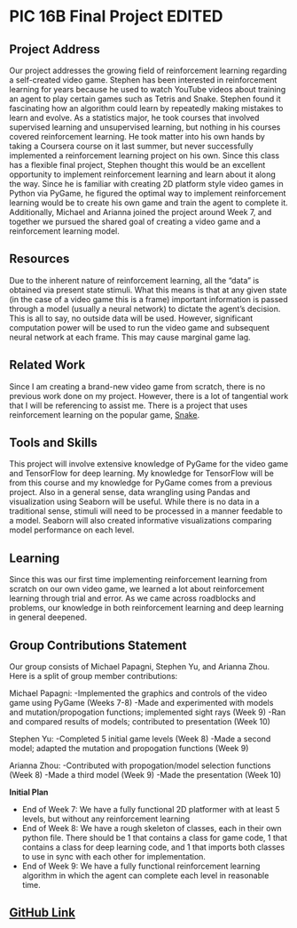 # PIC 16B Final Project EDITED

## Project Address
Our project addresses the growing field of reinforcement learning regarding a self-created video game. Stephen has been interested in reinforcement learning for years because he used to watch YouTube videos about training an agent to play certain games such as Tetris and Snake. Stephen found it fascinating how an algorithm could learn by repeatedly making mistakes to learn and evolve. As a statistics major, he took courses that involved supervised learning and unsupervised learning, but nothing in his courses covered reinforcement learning. He took matter into his own hands by taking a Coursera course on it last summer, but never successfully implemented a reinforcement learning project on his own. Since this class has a flexible final project, Stephen thought this would be an excellent opportunity to implement reinforcement learning and learn about it along the way. Since he is familiar with creating 2D platform style video games in Python via PyGame, he figured the optimal way to implement reinforcement learning would be to create his own game and train the agent to complete it. Additionally, Michael and Arianna joined the project around Week 7, and together we pursued the shared goal of creating a video game and a reinforcement learning model.

## Resources
Due to the inherent nature of reinforcement learning, all the “data” is obtained via present state stimuli. What this means is that at any given state (in the case of a video game this is a frame) important information is passed through a model (usually a neural network) to dictate the agent’s decision. This is all to say, no outside data will be used. However, significant computation power will be used to run the video game and subsequent neural network at each frame. This may cause marginal game lag. 

## Related Work
Since I am creating a brand-new video game from scratch, there is no previous work done on my project. However, there is a lot of tangential work that I will be referencing to assist me. There is a project that uses reinforcement learning on the popular game, [Snake](https://www.youtube.com/watch?v=-NJ9frfAWRo). 

## Tools and Skills
This project will involve extensive knowledge of PyGame for the video game and TensorFlow for deep learning. My knowledge for TensorFlow will be from this course and my knowledge for PyGame comes from a previous project. Also in a general sense, data wrangling using Pandas and visualization using Seaborn will be useful. While there is no data in a traditional sense, stimuli will need to be processed in a manner feedable to a model. Seaborn will also created informative visualizations comparing model performance on each level. 

## Learning
Since this was our first time implementing reinforcement learning from scratch on our own video game, we learned a lot about reinforcement learning through trial and error. As we came across roadblocks and problems, our knowledge in both reinforcement learning and deep learning in general deepened. 

## Group Contributions Statement
Our group consists of Michael Papagni, Stephen Yu, and Arianna Zhou. Here is a split of group member contributions: 

Michael Papagni:
-Implemented the graphics and controls of the video game using PyGame (Weeks 7-8)
-Made and experimented with models and mutation/propogation functions; implemented sight rays (Week 9)
-Ran and compared results of models; contributed to presentation (Week 10)

Stephen Yu:
-Completed 5 initial game levels (Week 8)
-Made a second model; adapted the mutation and propogation functions (Week 9)

Arianna Zhou:
-Contributed with propogation/model selection functions (Week 8)
-Made a third model (Week 9)
-Made the presentation (Week 10)

**Initial Plan**
-	End of Week 7: We have a fully functional 2D platformer with at least 5 levels, but without any reinforcement learning
-	End of Week 8: We have a rough skeleton of classes, each in their own python file. There should be 1 that contains a class for game code, 1 that contains a class for deep learning code, and 1 that imports both classes to use in sync with each other for implementation. 
-	End of Week 9: We have a fully functional reinforcement learning algorithm in which the agent can complete each level in reasonable time.

## [GitHub Link](https://github.com/stephenyu2/pic16b-final-project) 

